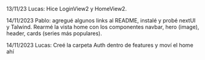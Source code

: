 13/11/23 Lucas: Hice LoginView2 y HomeView2.

14/11/2023 Pablo: 
agregué algunos links al README, 
instalé y probé nextUI y Talwind.
Rearmé la vista home con los componentes navbar, hero (image), header, cards (series más populares).

14/11/2023 Lucas: Creé la carpeta Auth dentro de features y moví el home ahí

